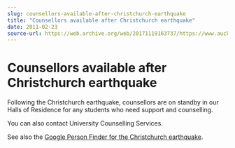 ```yaml
---
slug: counsellors-available-after-christchurch-earthquake
title: "Counsellors available after Christchurch earthquake"
date: 2011-02-23
source-url: https://web.archive.org/web/20171119163737/https://www.auckland.ac.nz/en/about/news-events-and-notices/notices/notices-2011/2011/02/23/Counsellors-available-after-Christchurch-earthquake.html
---
```

Counsellors available after Christchurch earthquake
===================================================

Following the Christchurch earthquake, counsellors are on standby in our Halls of Residence for any students who need support and counselling.

You can also contact University Counselling Services.

See also the [Google Person Finder for the Christchurch earthquake](http://christchurch-2011.person-finder.appspot.com/).